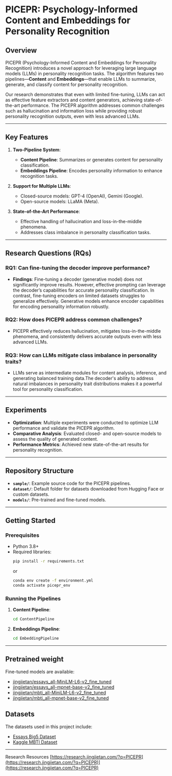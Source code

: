 
# PICEPR: Psychology-Informed Content and Embeddings for Personality Recognition

## Overview
PICEPR (Psychology-Informed Content and Embeddings for Personality Recognition) introduces a novel approach for leveraging large language models (LLMs) in personality recognition tasks. The algorithm features two pipelines—**Content** and **Embeddings**—that enable LLMs to summarize, generate, and classify content for personality recognition. 

Our research demonstrates that even with limited fine-tuning, LLMs can act as effective feature extractors and content generators, achieving state-of-the-art performance. The PICEPR algorithm addresses common challenges such as hallucination and information loss while providing robust personality recognition outputs, even with less advanced LLMs.

---

## Key Features
1. **Two-Pipeline System**:
    - **Content Pipeline**: Summarizes or generates content for personality classification.
    - **Embeddings Pipeline**: Encodes personality information to enhance recognition tasks.

2. **Support for Multiple LLMs**:
    - Closed-source models: GPT-4 (OpenAI), Gemini (Google).
    - Open-source models: LLaMA (Meta).

3. **State-of-the-Art Performance**:
    - Effective handling of hallucination and loss-in-the-middle phenomena.
    - Addresses class imbalance in personality classification tasks.


---

## Research Questions (RQs)

### RQ1: Can fine-tuning the decoder improve performance?
- **Findings**: Fine-tuning a decoder (generative model) does not significantly improve results. However, effective prompting can leverage the decoder’s capabilities for accurate personality classification. In contrast, fine-tuning encoders on limited datasets struggles to generalize effectively. Generative models enhance encoder capabilities for encoding personality information robustly.

### RQ2: How does PICEPR address common challenges?
- PICEPR effectively reduces hallucination, mitigates loss-in-the-middle phenomena, and consistently delivers accurate outputs even with less advanced LLMs.

### RQ3: How can LLMs mitigate class imbalance in personality traits?
- LLMs serve as intermediate modules for content analysis, inference, and generating balanced training data.The decoder's ability to address natural imbalances in personality trait distributions makes it a powerful tool for personality classification.

---

## Experiments
- **Optimization**: Multiple experiments were conducted to optimize LLM performance and validate the PICEPR algorithm.
- **Comparative Analysis**: Evaluated closed- and open-source models to assess the quality of generated content.
- **Performance Metrics**: Achieved new state-of-the-art results for personality recognition.

---

## Repository Structure
- **`sample/`**: Example source code for the PICEPR pipelines.
- **`dataset/`**: Default folder for datasets downloaded from Hugging Face or custom datasets.
- **`models/`**: Pre-trained and fine-tuned models.

---

## Getting Started
### Prerequisites
- Python 3.8+
- Required libraries: 
    ```bash
    pip install -r requirements.txt
    ```
    or
    ```bash
    conda env create -f environment.yml
    conda activate picepr_env
    ```


### Running the Pipelines
1. **Content Pipeline**:
    ```bash
    cd ContentPipeline
    ```
2. **Embeddings Pipeline**:
    ```bash
    cd EmbeddingPipeline
    ```

---

## Pretrained weight
Fine-tuned models are available:
- [jingjietan/essays_all-MiniLM-L6-v2_fine_tuned](https://huggingface.co/jingjietan/essays_all-MiniLM-L6-v2_fine_tuned)
- [jingjietan/essays_all-mpnet-base-v2_fine_tuned](https://huggingface.co/jingjietan/essays_all-mpnet-base-v2_fine_tuned)
- [jingjietan/mbti_all-MiniLM-L6-v2_fine_tuned](https://huggingface.co/jingjietan/mbti_all-MiniLM-L6-v2_fine_tuned)
- [jingjietan/mbti_all-mpnet-base-v2_fine_tuned](https://huggingface.co/jingjietan/mbti_all-mpnet-base-v2_fine_tuned)


## Datasets
The datasets used in this project include:
- [Essays Big5 Dataset](https://huggingface.co/datasets/jingjietan/essays-big5)
- [Kaggle MBTI Dataset](https://huggingface.co/datasets/jingjietan/kaggle-mbti)

---
Research Resources
\[https://research.jingjietan.com/?q=PICEPR](https://research.jingjietan.com/?q=PICEPR)](https://research.jingjietan.com/?q=PICEPR)
